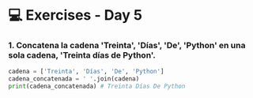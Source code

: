# 💻 Exercises - Day 5

### 1. Concatena la cadena 'Treinta', 'Días', 'De', 'Python' en una sola cadena, 'Treinta días de Python'.

```python
cadena = ['Treinta', 'Días', 'De', 'Python']
cadena_concatenada = ' '.join(cadena)
print(cadena_concatenada) # Treinta Días De Python
```